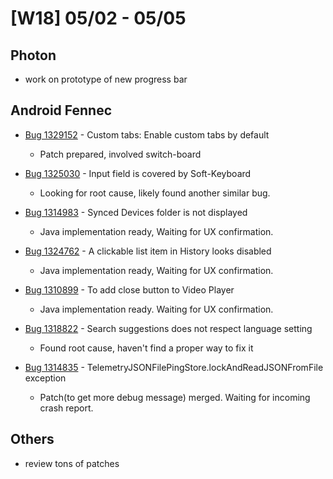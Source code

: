 # [W18] 05/02 - 05/05

## Photon

* work on prototype of new progress bar

## Android Fennec

* [Bug 1329152](https://bugzilla.mozilla.org/show_bug.cgi?id=1329152) - Custom tabs: Enable custom tabs by default
    - Patch prepared, involved switch-board

* [Bug 1325030](https://bugzilla.mozilla.org/show_bug.cgi?id=1325030) - Input field is covered by Soft-Keyboard
    - Looking for root cause, likely found another similar bug.

* [Bug 1314983](https://bugzilla.mozilla.org/show_bug.cgi?id=1314983) - Synced Devices folder is not displayed
    - Java implementation ready, Waiting for UX confirmation.

* [Bug 1324762](https://bugzilla.mozilla.org/show_bug.cgi?id=1324726) - A clickable list item in History looks disabled
    - Java implementation ready, Waiting for UX confirmation.

* [Bug 1310899](https://bugzilla.mozilla.org/show_bug.cgi?id=1310899) - To add close button to Video Player
    - Java implementation ready. Waiting for UX confirmation.

* [Bug 1318822](https://bugzilla.mozilla.org/show_bug.cgi?id=1318822) -  Search suggestions does not respect language setting
    - Found root cause, haven't find a proper way to fix it

* [Bug 1314835](https://bugzilla.mozilla.org/show_bug.cgi?id=1314835) - TelemetryJSONFilePingStore.lockAndReadJSONFromFile exception
    - Patch(to get more debug message) merged. Waiting for incoming crash report.

## Others

* review tons of patches

